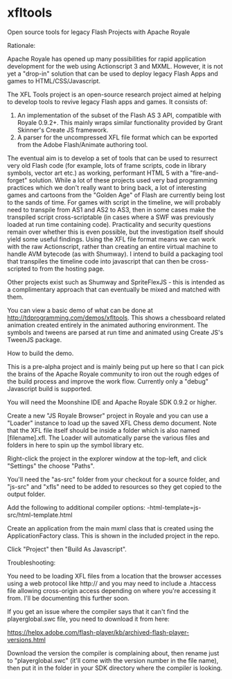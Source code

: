 # xfltools
Open source tools for legacy Flash Projects with Apache Royale

Rationale:

Apache Royale has opened up many possibilities for rapid application development for the web using Actionscript 3 and MXML. However, it is not yet a "drop-in" solution that can be used to deploy legacy Flash Apps and games to HTML/CSS/Javascript.

The XFL Tools project is an open-source research project aimed at helping to develop tools to revive legacy Flash apps and games. It consists of:

1. An implementation of the subset of the Flash AS 3 API, compatible with Royale 0.9.2+. This mainly wraps similar functionality provided by Grant Skinner's Create JS framework.
2. A parser for the uncompressed XFL file format which can be exported from the Adobe Flash/Animate authoring tool. 

The eventual aim is to develop a set of tools that can be used to resurrect very old Flash code (for example, lots of frame scripts, code in library symbols, vector art etc.) as working, performant HTML 5 with a "fire-and-forget" solution. While a lot of these projects used very bad programming practices which we don't really want to bring back, a lot of interesting games and cartoons from the "Golden Age" of Flash are currently being lost to the sands of time. For games with script in the timeline, we will probably need to transpile from AS1 and AS2 to AS3, then in some cases make the transpiled script cross-scriptable (in cases where a SWF was previously loaded at run time containing code). Practicality and security questions remain over whether this is even possible, but the investigation itself should yield some useful findings. Using the XFL file format means we can work with the raw Actionscript, rather than creating an entire virtual machine to handle AVM bytecode (as with Shumway). I intend to build a packaging tool that transpiles the timeline code into javascript that can then be cross-scripted to from the hosting page.

Other projects exist such as Shumway and SpriteFlexJS - this is intended as a complimentary approach that can eventually be mixed and matched with them.

You can view a basic demo of what can be done at http://tdprogramming.com/demos/xfltools. This shows a chessboard related animation created entirely in the animated authoring environment. The symbols and tweens are parsed at run time and animated using Create JS's TweenJS package. 

How to build the demo.

This is a pre-alpha project and is mainly being put up here so that I can pick the brains of the Apache Royale community to iron out the rough edges of the build process and improve the work flow. Currently only a "debug" Javascript build is supported.

You will need the Moonshine IDE and Apache Royale SDK 0.9.2 or higher.

Create a new "JS Royale Browser" project in Royale and you can use a "Loader" instance to load up the saved XFL Chess demo document. Note that the XFL file itself should be inside a folder which is also named [filename].xfl. The Loader will automatically parse the various files and folders in here to spin up the symbol library etc.

Right-click the project in the explorer window at the top-left, and click "Settings" the choose "Paths".

You'll need the "as-src" folder from your checkout for a source folder, and "js-src" and "xfls" need to be added to resources so they get copied to the output folder.

Add the following to additional compiler options: -html-template=js-src/html-template.html

Create an application from the main mxml class that is created using the ApplicationFactory class. This is shown in the included project in the repo.

Click "Project" then "Build As Javascript".

Troubleshooting:

You need to be loading XFL files from a location that the browser accesses using a web protocol like http:// and you may need to include a .htaccess file allowing cross-origin access depending on where you're accessing it from.
I'll be documenting this further soon.

If you get an issue where the compiler says that it can't find the playerglobal.swc file, you need to download it from here:

https://helpx.adobe.com/flash-player/kb/archived-flash-player-versions.html

Download the version the compiler is complaining about, then rename just to "playerglobal.swc" (it'll come with the version number in the file name), then put it in the folder in your SDK directory where the compiler is looking. 